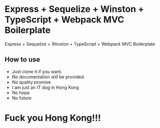 # Express + Sequelize + Winston + TypeScript + Webpack MVC Boilerplate
Express + Sequelize + Winston + TypeScript + Webpack MVC Boilerplate

## How to use
- Just clone it if you want.
- No documentation will be provided.
- No quality promise
- I am just an IT dog in Hong Kong
- No hope
- No future

# Fuck you Hong Kong!!!
